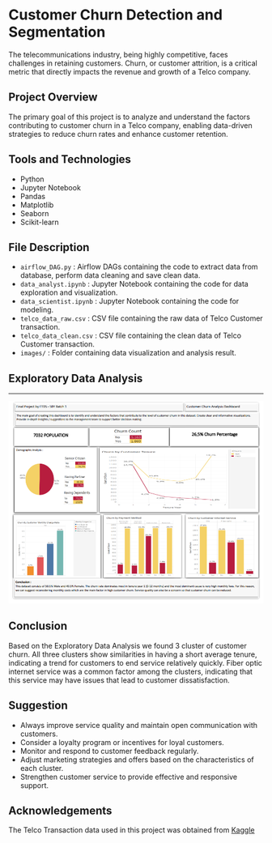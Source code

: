 <!-- [![Open in Visual Studio Code](https://classroom.github.com/assets/open-in-vscode-718a45dd9cf7e7f842a935f5ebbe5719a5e09af4491e668f4dbf3b35d5cca122.svg)](https://classroom.github.com/online_ide?assignment_repo_id=12809170&assignment_repo_type=AssignmentRepo) -->

# Customer Churn Detection and Segmentation
The telecommunications industry, being highly competitive, faces challenges in retaining customers. Churn, or customer attrition, is a critical metric that directly impacts the revenue and growth of a Telco company.

## Project Overview
The primary goal of this project is to analyze and understand the factors contributing to customer churn in a Telco company, enabling data-driven strategies to reduce churn rates and enhance customer retention.

## Tools and Technologies
- Python
- Jupyter Notebook
- Pandas
- Matplotlib
- Seaborn
- Scikit-learn

## File Description
- `airflow_DAG.py` : Airflow DAGs containing the code to extract data from database, perform data cleaning and save clean data.
- `data_analyst.ipynb` : Jupyter Notebook containing the code for data exploration and visualization.
- `data_scientist.ipynb` : Jupyter Notebook containing the code for modeling.
- `telco_data_raw.csv` : CSV file containing the raw data of Telco Customer transaction.
- `telco_data_clean.csv` : CSV file containing the clean data of Telco Customer transaction.
- `images/` : Folder containing data visualization and analysis result.

## Exploratory Data Analysis
---
![EDA Title 01](./images/graph.png)


## Conclusion
Based on the Exploratory Data Analysis we found 3 cluster of customer churn. All three clusters show similarities in having a short average tenure, indicating a trend for customers to end service relatively quickly. Fiber optic internet service was a common factor among the clusters, indicating that this service may have issues that lead to customer dissatisfaction.

## Suggestion
- Always improve service quality and maintain open communication with customers.
- Consider a loyalty program or incentives for loyal customers.
- Monitor and respond to customer feedback regularly.
- Adjust marketing strategies and offers based on the characteristics of each cluster.
- Strengthen customer service to provide effective and responsive support.

## Acknowledgements
The Telco Transaction data used in this project was obtained from [Kaggle](https://www.kaggle.com/datasets/blastchar/telco-customer-churn/)
